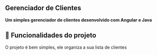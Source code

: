 ## Gerenciador de Clientes
**Um simples gerenciador de clientes desenvolvido com Angular e Java**


## 🔨 Funcionalidades do projeto

O projeto é bem simples, ele organiza a sua lista de clientes